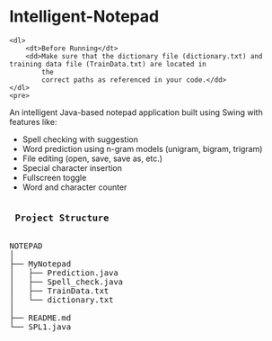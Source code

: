  # Intelligent-Notepad
    <dl>
        <dt>Before Running</dt>
        <dd>Make sure that the dictionary file (dictionary.txt) and training data file (TrainData.txt) are located in
            the
            correct paths as referenced in your code.</dd>
    </dl>
    <pre>
An intelligent Java-based notepad application built using Swing with features like:
- Spell checking with suggestion
- Word prediction using n-gram models (unigram, bigram, trigram)
- File editing (open, save, save as, etc.)
- Special character insertion
- Fullscreen toggle
- Word and character counter
</pre>
    <pre>
<h3> Project Structure</h3>
NOTEPAD  
│
├── MyNotepad  
│   ├── Prediction.java  
│   ├── Spell_check.java  
│   ├── TrainData.txt  
│   └── dictionary.txt  
│
├── README.md  
└── SPL1.java  

</pre>
